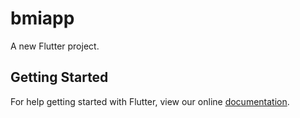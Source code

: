 # bmiapp

A new Flutter project.

## Getting Started

For help getting started with Flutter, view our online
[documentation](https://flutter.io/).
